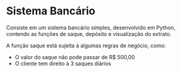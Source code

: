 # Sistema Bancário

Consiste em um sistema bancário simples, desenvolvido em Python, contendo as funções de saque, depósito e visualização do extrato. 

A função saque está sujeita à algumas regras de negócio, como: 

* O valor do saque não pode passar de R$ 500,00
* O cliente tem direito à 3 saques diários 
